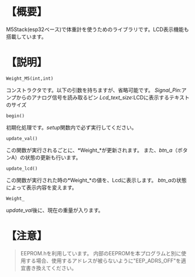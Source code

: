 # 【概要】
M5Stack(esp32ベース)で体重計を使うためのライブラリです。LCD表示機能も搭載しています。

# 【説明】
```
Weight_M5(int,int)
```
コンストラクタです。以下の引数を持ちますが、省略可能です。
*Signal_Pin*:アンプからのアナログ信号を読み取るピン
*Lcd_text_size*:LCDに表示するテキストのサイズ

```
begin()
```
初期化処理です。*setup*関数内で必ず実行してください。

```
update_val()
```
この関数が実行されるごとに、*Weight_*が更新されます。
また、*btn_a*（ボタンA）の状態の更新も行います。

```
update_lcd()
```
この関数が実行された時の*Weight_*の値を、Lcdに表示します。
*btn_a*の状態によって表示内容を変えます。

```
Weight_
```
*update_val*後に、現在の重量が入ります。

# 【注意】
>EEPROM.hを利用しています。
内部のEEPROMを本プログラムと別に使用する場合、使用するアドレスが被らないように"EEP_ADRS_OFF"を適宜書き換えてください。